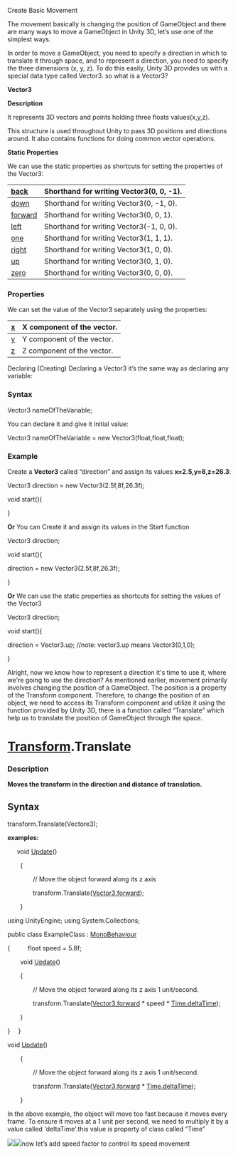 ﻿Create Basic Movement

The movement basically is changing the position of GameObject and there are many ways to move a GameObject in Unity 3D, let’s use one of the simplest ways.

In order to move a GameObject, you need to specify a direction in which to translate it through space, and to represent a direction, you need to specify the three dimensions (x, y, z). To do this easily, Unity 3D provides us with a special data type called Vector3.
so what is a Vector3?

**Vector3**

**Description**

It represents 3D vectors and points holding three floats values(x,y,z).

This structure is used throughout Unity to pass 3D positions and directions around. It also contains functions for doing common vector operations.

**Static Properties**

We can use the static properties as shortcuts for setting the properties of the Vector3:

|[back](https://docs.unity3d.com/ScriptReference/Vector3-back.html)|Shorthand for writing Vector3(0, 0, -1).|
| :- | :- |
|[down](https://docs.unity3d.com/ScriptReference/Vector3-down.html)|Shorthand for writing Vector3(0, -1, 0).|
|[forward](https://docs.unity3d.com/ScriptReference/Vector3-forward.html)|Shorthand for writing Vector3(0, 0, 1).|
|[left](https://docs.unity3d.com/ScriptReference/Vector3-left.html)|Shorthand for writing Vector3(-1, 0, 0).|
|[one](https://docs.unity3d.com/ScriptReference/Vector3-one.html)|Shorthand for writing Vector3(1, 1, 1).|
|[right](https://docs.unity3d.com/ScriptReference/Vector3-right.html)|Shorthand for writing Vector3(1, 0, 0).|
|[up](https://docs.unity3d.com/ScriptReference/Vector3-up.html)|Shorthand for writing Vector3(0, 1, 0).|
|[zero](https://docs.unity3d.com/ScriptReference/Vector3-zero.html)|Shorthand for writing Vector3(0, 0, 0).|
###
### **Properties**
We can set the value of the Vector3 separately using the properties:	

|[x](https://docs.unity3d.com/ScriptReference/Vector3-x.html)|X component of the vector.|
| :- | :- |
|[y](https://docs.unity3d.com/ScriptReference/Vector3-y.html)|Y component of the vector.|
|[z](https://docs.unity3d.com/ScriptReference/Vector3-z.html)|Z component of the vector.|

Declaring (Creating) 
Declaring a Vector3 it’s the same way as declaring any variable:
### **Syntax**
Vector3 nameOfTheVariable;

You can declare it and give it initial value:

Vector3 nameOfTheVariable = new Vector3(float,float,float);
### **Example**
Create a **Vector3** called “direction” and assign its values **x=2.5,y=8,z=26.3**:

Vector3 direction = new Vector3(2.5f,8f,26.3f);

void start(){

}

**Or** You can Create it and assign its values in the Start function

Vector3 direction;

void start(){

direction = new Vector3(2.5f,8f,26.3f);

}


**Or** We can use the static properties as shortcuts for setting the values of the Vector3

Vector3 direction;

void start(){

direction = Vector3.up; 
//note: vector3.up means Vector3(0,1,0);

}




Alright, now we know how to represent a direction it's time to use it, where we're going to use the direction?
As mentioned earlier, movement primarily involves changing the position of a GameObject. The position is a property of the Transform component. Therefore, to change the position of an object, we need to access its Transform component and utilize it using the function provided by Unity 3D, there is a function called “Translate” which help us to translate the position of GameObject through the space.
#
#
#
#
# [Transform](https://docs.unity3d.com/ScriptReference/Transform.html).Translate
### **Description**
**Moves the transform in the direction and distance of translation.**

**Syntax**
---------------------------------------------------------------------
transform.Translate(Vectore3);

**examples:**


`   `void [Update](https://docs.unity3d.com/ScriptReference/PlayerLoop.Update.html)()

`    `{

`        `// Move the object forward along its z axis 

`        `transform.Translate([Vector3.forward](https://docs.unity3d.com/ScriptReference/Vector3-forward.html));

`    `}

using UnityEngine;
using System.Collections;

public class ExampleClass : [MonoBehaviour](https://docs.unity3d.com/ScriptReference/MonoBehaviour.html)

{
`     `float speed = 5.8f;

`    `void [Update](https://docs.unity3d.com/ScriptReference/PlayerLoop.Update.html)()

`    `{

`        `// Move the object forward along its z axis 1 unit/second.

`        `transform.Translate([Vector3.forward](https://docs.unity3d.com/ScriptReference/Vector3-forward.html) \* speed \* [Time.deltaTime](https://docs.unity3d.com/ScriptReference/Time-deltaTime.html));

`    `}

}
`  `}

void [Update](https://docs.unity3d.com/ScriptReference/PlayerLoop.Update.html)()

`    `{

`        `// Move the object forward along its z axis 1 unit/second.

`        `transform.Translate([Vector3.forward](https://docs.unity3d.com/ScriptReference/Vector3-forward.html) \* [Time.deltaTime](https://docs.unity3d.com/ScriptReference/Time-deltaTime.html));

`    `}


In the above example, the object will move too fast because it moves every frame. To ensure it moves at a 1 unit per second, we need to multiply it by a value called 'deltaTime'.this value is property of class called “Time”



![](Aspose.Words.5ec22cb3-52ce-4bcc-b5c7-87a19af574ac.001.png)![](Aspose.Words.5ec22cb3-52ce-4bcc-b5c7-87a19af574ac.002.png)now let’s add speed factor to  control its speed movement 

